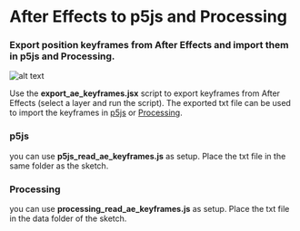 # After Effects to p5js and Processing
### Export position keyframes from After Effects and import them in p5js and Processing.

![alt text](https://github.com/hanswillem/ae_to_p5js_and_processing/blob/master/image.gif)

Use the **export_ae_keyframes.jsx** script to export keyframes from After Effects (select a layer and run the script).
The exported txt file can be used to import the keyframes in [p5js](https://p5js.org) or [Processing](https://processing.org). 

### p5js 
you can use **p5js_read_ae_keyframes.js** as setup. Place the txt file in the same folder as the sketch.

### Processing
you can use **processing_read_ae_keyframes.js** as setup. Place the txt file in the data folder of the sketch.
